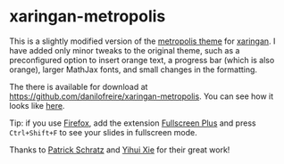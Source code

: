 # xaringan-metropolis

This is a slightly modified version of the [metropolis theme](https://github.com/pat-s/xaringan-metropolis) for [xaringan](https://github.com/yihui/xaringan). I have added only minor tweaks to the original theme, such as a preconfigured option to insert orange text, a progress bar (which is also orange), larger MathJax fonts, and small changes in the formatting.

The there is available for download at <https://github.com/danilofreire/xaringan-metropolis>. You can see how it looks like [here](https://danilofreire.github.io/xaringan-metropolis/xaringan-metropolis.html). 

Tip: if you use [Firefox](https://www.mozilla.org/), add the extension [Fullscreen Plus](https://addons.mozilla.org/en-US/firefox/addon/fullscreen_plus/) and press `Ctrl+Shift+F` to see your slides in fullscreen mode. 

Thanks to [Patrick Schratz](https://pjs-web.de/) and [Yihui Xie](https://yihui.name/) for their great work! 
